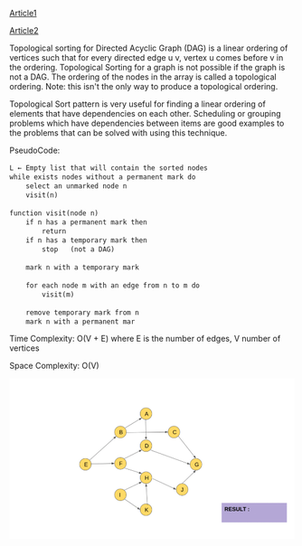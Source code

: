 [Article1](https://emre.me/coding-patterns/topological-sort/)

[Article2](https://www.geeksforgeeks.org/topological-sorting/)

Topological sorting for Directed Acyclic Graph (DAG) is a linear ordering of vertices such that for every directed edge u v, vertex u comes before v in the ordering. Topological Sorting for a graph is not possible if the graph is not a DAG.
The ordering of the nodes in the array is called a topological ordering.
Note: this isn't the only way to produce a topological ordering.


Topological Sort pattern is very useful for finding a linear ordering of elements that have dependencies on each other.
Scheduling or grouping problems which have dependencies between items are good examples to the problems that can be solved with using this technique.

PseudoCode:

    L ← Empty list that will contain the sorted nodes
    while exists nodes without a permanent mark do
        select an unmarked node n
        visit(n)

    function visit(node n)
        if n has a permanent mark then
            return
        if n has a temporary mark then
            stop   (not a DAG)

        mark n with a temporary mark

        for each node m with an edge from n to m do
            visit(m)

        remove temporary mark from n
        mark n with a permanent mar

Time Complexity: O(V + E) where E is the number of edges, V number of vertices

Space Complexity: O(V)

![Picture](imgs/topological-sort.gif)

